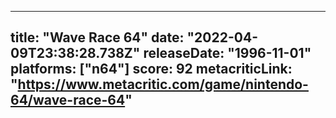 
---
title: "Wave Race 64"
date: "2022-04-09T23:38:28.738Z"
releaseDate: "1996-11-01"
platforms: ["n64"]
score: 92
metacriticLink: "https://www.metacritic.com/game/nintendo-64/wave-race-64"
---
